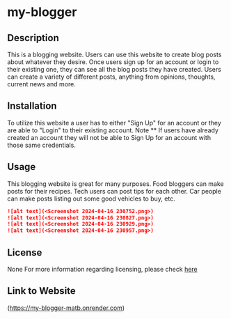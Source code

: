 # my-blogger

## Description

This is a blogging website.
Users can use this website to create blog posts about whatever they desire.
Once users sign up for an account
or login to their existing one,
they can see all the blog posts they have created.
Users can create a variety of different posts,
anything from opinions, thoughts, current news and more.

## Installation

To utilize this website
a user has to either "Sign Up" for an account
or they are able to "Login" to their existing account.
Note ** If users have already created an account
they will not be able to Sign Up for an account with those same credentials.

## Usage

This blogging website is great for many purposes.
Food bloggers can make posts for their recipes.
Tech users can post tips for each other.
Car people can make posts listing out some good vehicles to buy, etc.

```md
![alt text](<Screenshot 2024-04-16 230752.png>)
![alt text](<Screenshot 2024-04-16 230827.png>)
![alt text](<Screenshot 2024-04-16 230929.png>)
![alt text](<Screenshot 2024-04-16 230957.png>)
```

## License

None
For more information regarding licensing, 
please check [here](https://choosealicense.com/licenses/)

## Link to Website

(https://my-blogger-matb.onrender.com)